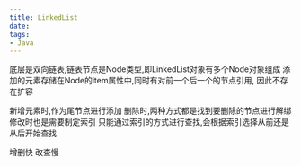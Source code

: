 ```yaml
---
title: LinkedList
date: 
tags:
- Java
---
```


底层是双向链表,链表节点是Node类型,即LinkedList对象有多个Node对象组成
添加的元素存储在Node的item属性中,同时有对前一个后一个的节点引用,
因此不存在扩容

新增元素时,作为尾节点进行添加
删除时,两种方式都是找到要删除的节点进行解绑
修改时也是需要制定索引
只能通过索引的方式进行查找,会根据索引选择从前还是从后开始查找

增删快
改查慢

